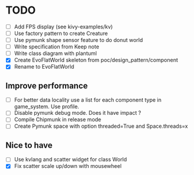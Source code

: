# TODO

- [ ] Add FPS display (see kivy-examples/kv)
- [ ] Use factory pattern to create Creature
- [ ] Use pymunk shape sensor feature to do donut world
- [ ] Write specification from Keep note
- [ ] Write class diagram with plantuml
- [x] Create EvoFlatWorld skeleton from poc/design_pattern/component
- [x] Rename to EvoFlatWorld

## Improve performance
- [ ] For better data locality use a list for each component type in game_system. Use profile.
- [ ] Disable pymunk debug mode. Does it have impact ?
- [ ] Compile Chipmunk in release mode
- [ ] Create Pymunk space with option threaded=True and Space.threads=x

## Nice to have
- [ ] Use kvlang and scatter widget for class World
- [x] Fix scatter scale up/down with mousewheel